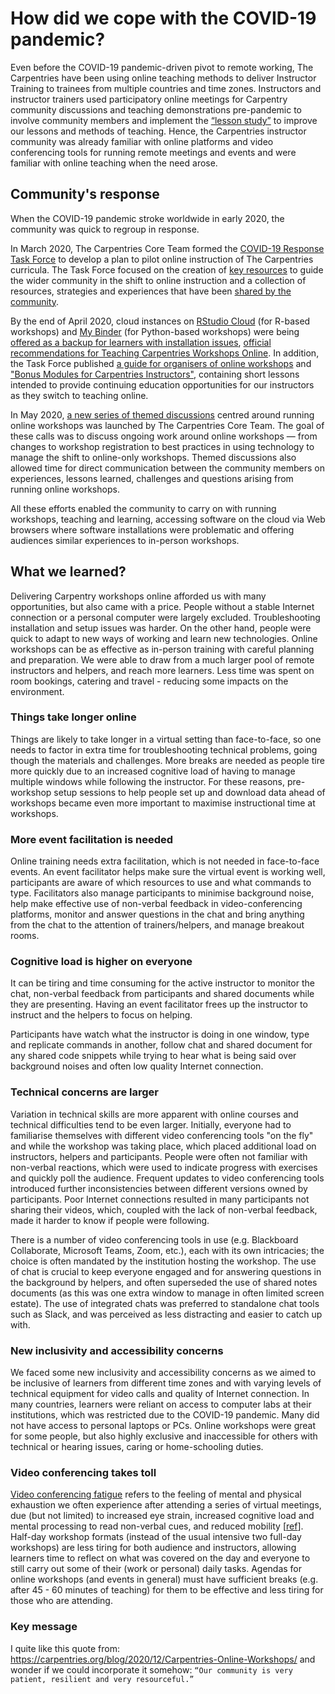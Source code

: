 # How did we cope with the COVID-19 pandemic?

Even before the COVID-19 pandemic-driven pivot to remote working, The Carpentries have been
using online teaching methods to deliver Instructor Training to trainees from multiple
countries and time zones. Instructors and instructor trainers used participatory online meetings for Carpentry community discussions and
teaching demonstrations pre-pandemic to involve community members and implement the [“lesson study”](https://en.wikipedia.org/wiki/Lesson_study) to improve our lessons and methods of teaching. Hence, the Carpentries instructor community was already familiar with online platforms and video conferencing tools for running remote meetings and events and were familiar with online teaching
when the need arose. 

## Community's response
When the COVID-19 pandemic stroke worldwide in early 2020, 
the community was quick to regroup in response. 

In March 2020, The Carpentries Core Team formed the [COVID-19 Response Task Force](https://github.com/carpentries/task-forces/blob/main/2020/COVID-19/COVID-19-charter.md) to develop a plan to pilot online 
instruction of The Carpentries curricula. The Task Force focused on the creation of [key resources](https://carpentries.org/online-workshop-recommendations/) 
to guide the wider community in the shift to online instruction and a collection of resources, strategies and experiences that have been [shared by the community](https://docs.carpentries.org/topic_folders/hosts_instructors/resources_for_online_workshops.html?highlight=online%20guides#resources-by-community).

By the end of April 2020, cloud instances on [RStudio Cloud](https://rstudio.cloud/) (for R-based workshops) and 
[My Binder](https://mybinder.org/) (for Python-based workshops) were being [offered as a backup for learners with installation issues](https://carpentries.org/blog/2020/04/scaffolds/),
[official recommendations for Teaching Carpentries Workshops Online](https://carpentries.org/online-workshop-recommendations/). In addition, the Task Force published [a guide for organisers of online 
workshops](https://carpentries.org/blog/2020/04/instructor-updates-for-online-workshops/) and ["Bonus Modules for Carpentries Instructors"](https://carpentries.github.io/instructor-training-bonus-modules/), containing 
short lessons intended to provide continuing education opportunities for our instructors as they switch to teaching 
online.

In May 2020, [a new series of themed discussions](https://carpentries.org/blog/2020/05/online-workshop-themed-discussions/) centred around running online workshops was launched by The Carpentries Core Team. The goal of these calls was to discuss ongoing work around online workshops — from changes to workshop registration to best practices in using technology to manage the shift to online-only workshops. Themed discussions also allowed time for direct communication between the community members on experiences, lessons learned, challenges and questions arising from 
running online workshops.

All these efforts enabled the community to 
carry on with running workshops, teaching and learning, accessing software on the cloud via Web browsers where software 
installations were problematic and offering audiences similar experiences to in-person workshops.

## What we learned?

Delivering Carpentry workshops online afforded us with many opportunities, but also came with a price.
People without a stable Internet connection or a personal computer were largely excluded. Troubleshooting installation
and setup issues was harder. On the other hand, people were quick to adapt to new ways of working and
learn new technologies. Online workshops can be as effective as in-person training with
careful planning and preparation. We were able to draw from a much larger pool of remote instructors and helpers,
and reach more learners. Less time was spent on room bookings, catering and travel - reducing some
impacts on the environment.

### Things take longer online

Things are likely to take longer in a virtual setting than face-to-face, so one needs to factor in extra
time for troubleshooting technical problems, going though the materials and challenges. More breaks are
needed as people tire more quickly due to an increased cognitive load of having to manage multiple windows
while following the instructor. For these reasons, pre-workshop setup sessions to help people
set up and download data ahead of workshops became even more important to maximise instructional time at workshops.

### More event facilitation is needed

Online training needs extra facilitation, which is not needed in face-to-face events. An event facilitator
helps make sure the virtual event is working well, participants are aware of which resources to use and
what commands to type. Facilitators also manage participants to minimise background noise, help make effective
use of non-verbal feedback in video-conferencing platforms, monitor and answer questions in the chat and bring
anything from the chat to the attention of trainers/helpers, and manage breakout rooms.

### Cognitive load is higher on everyone

It can be tiring and time consuming for the active instructor to monitor the chat, non-verbal feedback from
participants and shared documents while they are presenting. Having an event facilitator frees up the instructor
to instruct and the helpers to focus on helping.

Participants have watch what the instructor is doing in one window, type and replicate commands in another,
follow chat and shared document for any shared code snippets while trying to hear what is being said over
background noises and often low quality Internet connection.

### Technical concerns are larger

Variation in technical skills are more apparent with online courses and technical difficulties tend to be even larger.
Initially, everyone had to familiarise themselves with different video conferencing tools "on the fly"
and while the workshop was taking place, which placed additional load on instructors, helpers and participants.
People were often not familiar with non-verbal reactions, which were used to indicate progress with exercises and
quickly poll the audience. Frequent updates to video conferencing tools introduced further inconsistencies between
different versions owned by participants. Poor Internet connections resulted in many participants not sharing their
videos, which, coupled with the lack of non-verbal feedback, made it harder to know if people were following.

There is a number of video conferencing tools in use (e.g. Blackboard Collaborate, Microsoft Teams, Zoom, etc.),
each with its own intricacies; the choice is often mandated by the institution hosting the workshop. The use of
chat is crucial to keep everyone engaged and for answering questions in the background by helpers, and often
superseded the use of shared notes documents (as this was one extra window to manage in often limited screen estate).
The use of integrated chats was preferred to standalone chat tools such as Slack, and was perceived as less
distracting and easier to catch up with.

### New inclusivity and accessibility concerns

We faced some new inclusivity and accessibility concerns as we aimed to be inclusive of learners from different
time zones and with varying levels of technical equipment for video calls and quality of Internet connection.
In many countries, learners were reliant on access to computer labs at their institutions, which was restricted
due to the COVID-19 pandemic. Many did not have access to personal laptops or PCs.
Online workshops were great for some people, but also highly exclusive and inaccessible for others with 
technical or hearing issues, caring or home-schooling duties.

### Video conferencing takes toll

[Video conferencing fatigue](https://whatis.techtarget.com/definition/Zoom-fatigue-virtual-meeting-fatigue#:~:text=Zoom%20fatigue%2C%20also%20known%20as,series%20of%20virtual%20video%20meetings.&text=The%20concept%20of%20Zoom%20fatigue,remotely%20during%20the%20global%20pandemic.) refers to
the feeling of mental and physical exhaustion we often experience after attending a series of virtual meetings, 
due (but not limited) to increased eye strain, increased cognitive load and mental processing to read non-verbal cues, 
and reduced mobility [[ref](https://news.stanford.edu/2021/02/23/four-causes-zoom-fatigue-solutions/)].
Half-day workshop formats (instead of the usual intensive two full-day workshops) are less tiring for 
both audience and instructors, allowing learners time to reflect on what was covered on the day and 
everyone to still carry out some of their (work or personal) daily tasks. Agendas for online 
workshops (and events in general) must have sufficient breaks (e.g. after 45 - 60 minutes of teaching) 
for them to be effective and less tiring for those who are attending.

### Key message

I quite like this quote from: https://carpentries.org/blog/2020/12/Carpentries-Online-Workshops/ and wonder if we could 
incorporate it somehow:
`“Our community is very patient, resilient and very resourceful.”`
